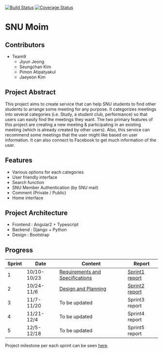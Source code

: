 [![Build Status](https://travis-ci.org/swsnu/swpp17-team9.svg?branch=master)](https://travis-ci.org/swsnu/swpp17-team9) [![Coverage Status](https://coveralls.io/repos/github/swsnu/swpp17-team9/badge.svg?branch=master)](https://coveralls.io/github/swsnu/swpp17-team9?branch=master)
# SNU Moim

## Contributors
- Team9
  - Jiyun Jeong
  - Seungchan Kim
  - Pimon Atipatyakul
  - Jaeyeon Kim

## Project Abstract
This project aims to create service that can help SNU students to find other students to arrange some meeting for any purpose. It categorizes meetings into several categories (i.e. Study, a student club, performance) so that users can easily find the meetings they want. The two primary features of this project are creating a new meeting & participating in an existing meeting (which is already created by other users). Also, this service can recommend some meetings that the user might like based on user information. It can also connect to Facebook to get much information of the user.

## Features
- Various options for each categories
- User friendly interface
- Search function
- SNU Member Authentication (by SNU mail)
- Comment (Private / Public)
- Home interface

## Project Architecture
- Frontend : Angular2 + Typescript
- Backend : Django + Python
- Design : Bootstrap

## Progress
| Sprint | Date | Content | Report |
|--------|------|---------|--------|
| 1 | 10/10-10/23 | [Requirements and Specifications](https://github.com/swsnu/swpp17-team9/wiki/Requirement-and-Specification) | [Sprint1 report](https://github.com/swsnu/swpp17-team9/wiki/Sprint-1-Progress-Report) |
| 2 | 10/24-11/6 | [Design and Planning](https://github.com/swsnu/swpp17-team9/wiki/Design-and-Planning) | [Sprint2 report](https://github.com/swsnu/swpp17-team9/wiki/Sprint-2-Progress-Report) |
| 3 | 11/7-11/20 | To be updated  | Sprint3 report |
| 4 | 11/21-12/4 | To be updated  | Sprint4 report |
| 5 | 12/5-12/18 | To be updated  | Sprint5 report |

Project milestone per each sprint can be seen [here](https://github.com/swsnu/swpp17-team9/wiki/Project-milestone).
